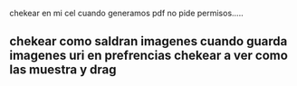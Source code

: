 chekear en mi cel cuando generamos pdf no pide permisos.....
## chekear como saldran imagenes cuando guarda imagenes uri en prefrencias chekear a ver como las muestra y drag